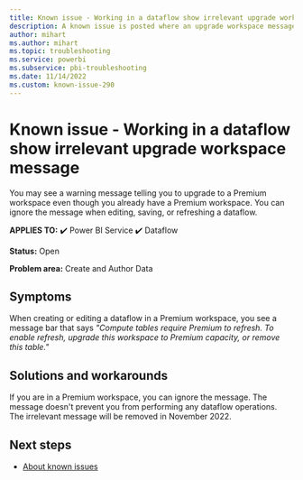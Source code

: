 ```yaml
---
title: Known issue - Working in a dataflow show irrelevant upgrade workspace message
description: A known issue is posted where an upgrade workspace message appears when you're already in a Premium workspace
author: mihart
ms.author: mihart
ms.topic: troubleshooting  
ms.service: powerbi
ms.subservice: pbi-troubleshooting
ms.date: 11/14/2022
ms.custom: known-issue-290
---
```


# Known issue - Working in a dataflow show irrelevant upgrade workspace message

You may see a warning message telling you to upgrade to a Premium workspace even though you already have a Premium workspace. You can ignore the message when editing, saving, or refreshing a dataflow.

**APPLIES TO:** ✔️ Power BI Service ✔️ Dataflow

**Status:** Open

**Problem area:** Create and Author Data

## Symptoms

When creating or editing a dataflow in a Premium workspace, you see a message bar that says *"Compute tables require Premium to refresh. To enable refresh, upgrade this workspace to Premium capacity, or remove this table."*

## Solutions and workarounds

If you are in a Premium workspace, you can ignore the message. The message doesn't prevent you from performing any dataflow operations.  The irrelevant message will be removed in November 2022.

## Next steps

- [About known issues](/power-bi/troubleshoot/known-issues/power-bi-known-issues)
